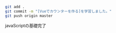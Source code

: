 ```bash
git add .
git commit -m "[Vueでカウンターを作る]を学習しました。"
git push origin master
```
javaScriptの基礎完了
